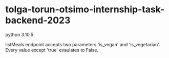# tolga-torun-otsimo-internship-task-backend-2023

python 3.10.5

listMeals endpoint accepts two parameters 'is_vegan' and 'is_vegetarian'. Every value except 'true' evaulates to False.
 